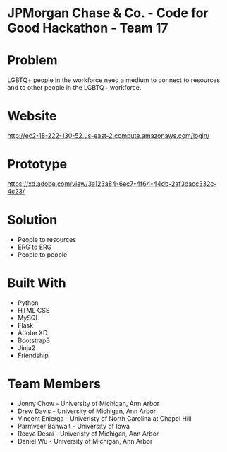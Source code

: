 # JPMorgan Chase & Co. - Code for Good Hackathon - Team 17
# Problem
LGBTQ+ people in the workforce need a medium to connect to resources and 
to other people in the LGBTQ+ workforce.

# Website
http://ec2-18-222-130-52.us-east-2.compute.amazonaws.com/login/

# Prototype
https://xd.adobe.com/view/3a123a84-6ec7-4f64-44db-2af3dacc332c-4c23/

# Solution
* People to resources
* ERG to ERG
* People to people

# Built With
* Python
* HTML CSS
* MySQL
* Flask
* Adobe XD
* Bootstrap3
* Jinja2
* Friendship

# Team Members
* Jonny Chow - University of Michigan, Ann Arbor
* Drew Davis - University of Michigan, Ann Arbor
* Vincent Enierga - Univeristy of North Carolina at Chapel Hill
* Parmveer Banwait - University of Iowa
* Reeya Desai - Univeristy of Michigan, Ann Arbor
* Daniel Wu - University of Michigan, Ann Arbor
